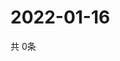 # 2022-01-16
  共 0条

  <!-- BEGIN -->
  <!-- 最后更新时间Sun Jan 16 2022 19:02:58 GMT+0000 (Coordinated Universal Time) -->
  
  <!-- END -->
  
  
